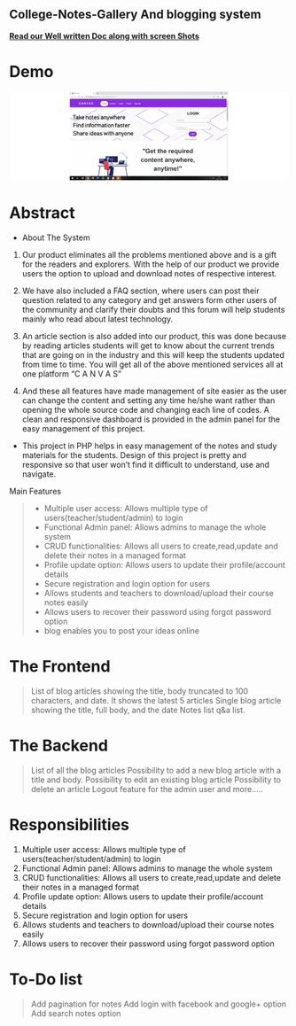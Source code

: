 
## College-Notes-Gallery And blogging system

**[Read our Well written Doc along with screen Shots](https://1drv.ms/w/s!AgjpkAWIFa73hKUtBup27SltKq7ULg)**


# Demo 

![ Demo](https://github.com/vikasdo/internship-project/blob/master/websitescreens.gif)

# Abstract
* About The System
1. Our product eliminates all the problems mentioned above and is a gift for the readers and explorers. With the help of our product we provide users the option to upload and download notes of respective interest. 

2. We have also included a FAQ section, where users can post their question related to any category and get answers form other users of the community and clarify their doubts and this forum will help students mainly who read about latest technology.

3. An article section is also added into our product, this was done because by reading articles students will get to know about the current trends that are going on in the industry and this will keep the students updated from time to time.
You will get all of the above mentioned services all at one platform     “C A N V A S”

4. And these all features have made management of site easier as the user can change the content and setting any time he/she want rather than opening the whole source code and changing each line of codes. A clean and responsive dashboard is provided in the admin panel for the easy management of this project.
* This project in PHP helps in easy management of the notes and study materials for the students. Design of this project is pretty and responsive so that user won’t find it difficult to understand, use and navigate.

Main Features
> * Multiple user access: Allows multiple type of users(teacher/student/admin) to login
> * Functional Admin panel: Allows admins to manage the whole system
> * CRUD functionalities: Allows all users to create,read,update and delete their notes in a managed format
> * Profile update option: Allows users to update their profile/account details
>* Secure registration and login option for users
> * Allows students and teachers to download/upload their course notes easily
>* Allows users to recover their password using forgot password option
>* blog  enables you to post your ideas online
# The Frontend
>List of blog articles showing the title, body truncated to 100 characters, and date. It shows the latest 5 articles
>Single blog article showing the title, full body, and the date
>Notes list
>q&a list.
# The Backend
>List of all the blog articles
>Possibility to add a new blog article with a title and body.
>Possibility to edit an existing blog article
>Possibility to delete an article
>Logout feature for the admin user
and more.....
# Responsibilities
1. Multiple user access: Allows multiple type of users(teacher/student/admin) to login
2. Functional Admin panel: Allows admins to manage the whole system
3. CRUD functionalities: Allows all users to create,read,update and delete their notes in a managed format
4. Profile update option: Allows users to update their profile/account details
5. Secure registration and login option for users
6. Allows students and teachers to download/upload their course notes easily
7. Allows users to recover their password using forgot password option
# To-Do list
>Add pagination for notes
>Add login with facebook and google+ option
>Add search notes option
